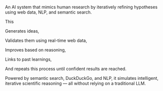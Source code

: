 An AI system that mimics human research by iteratively refining hypotheses using web data, NLP, and semantic search.

This 

Generates ideas,

Validates them using real-time web data,

Improves based on reasoning,

Links to past learnings,

And repeats this process until confident results are reached.

Powered by semantic search, DuckDuckGo, and NLP, it simulates intelligent, iterative scientific reasoning — all without relying on a traditional LLM.
